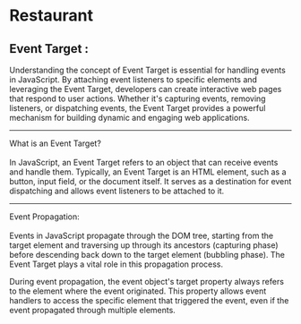 # Restaurant
## Event Target :

<p>Understanding the concept of Event Target is essential for handling events in JavaScript. By attaching event listeners to specific elements and leveraging the Event Target, developers can create interactive web pages that respond to user actions. Whether it's capturing events, removing listeners, or dispatching events, the Event Target provides a powerful mechanism for building dynamic and engaging web applications.</p>

<p> <hr>
What is an Event Target? 
<br> <br>
In JavaScript, an Event Target refers to an object that can receive events and handle them. Typically, an Event Target is an HTML element, such as a button, input field, or the document itself. It serves as a destination for event dispatching and allows event listeners to be attached to it.
 <hr> 
Event Propagation:
<br> <br>
Events in JavaScript propagate through the DOM tree, starting from the target element and traversing up through its ancestors (capturing phase) before descending back down to the target element (bubbling phase). The Event Target plays a vital role in this propagation process.

During event propagation, the event object's target property always refers to the element where the event originated. This property allows event handlers to access the specific element that triggered the event, even if the event propagated through multiple elements.
</p>
